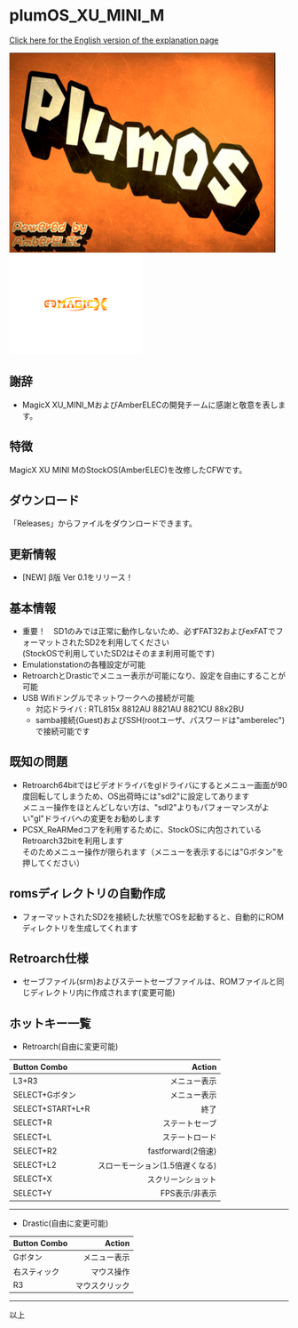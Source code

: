 # plumOS_XU_MINI_M
[Click here for the English version of the explanation page](https://github.com/game-de-it/XU_MINI_M/blob/main/README_EN.md)  

  <img src="https://github.com/game-de-it/XU_MINI_M/blob/main/assets/plumOS_XU_MINI_M.png" width="480">  <img src="https://github.com/game-de-it/XU_MINI_M/blob/main/assets/MagicX_logo.png" width="240">  

## 謝辞
- MagicX XU_MINI_MおよびAmberELECの開発チームに感謝と敬意を表します。

## 特徴
MagicX XU MINI MのStockOS(AmberELEC)を改修したCFWです。 

## ダウンロード
「Releases」からファイルをダウンロードできます。  

## 更新情報
- [NEW] β版 Ver 0.1をリリース！  

## 基本情報
- 重要！　SD1のみでは正常に動作しないため、必ずFAT32およびexFATでフォーマットされたSD2を利用してください  
(StockOSで利用していたSD2はそのまま利用可能です)
- Emulationstationの各種設定が可能
- RetroarchとDrasticでメニュー表示が可能になり、設定を自由にすることが可能
- USB Wifiドングルでネットワークへの接続が可能
  - 対応ドライバ : RTL815x 8812AU 8821AU 8821CU 88x2BU
  - samba接続(Guest)およびSSH(rootユーザ、パスワードは"amberelec")で接続可能です

## 既知の問題
- Retroarch64bitではビデオドライバをglドライバにするとメニュー画面が90度回転してしまうため、OS出荷時には"sdl2"に設定してあります  
メニュー操作をほとんどしない方は、"sdl2"よりもパフォーマンスがよい"gl"ドライバへの変更をお勧めします  
- PCSX_ReARMedコアを利用するために、StockOSに内包されているRetroarch32bitを利用します  
そのためメニュー操作が限られます（メニューを表示するには"Gボタン"を押してください）

## romsディレクトリの自動作成
- フォーマットされたSD2を接続した状態でOSを起動すると、自動的にROMディレクトリを生成してくれます  

## Retroarch仕様
- セーブファイル(srm)およびステートセーブファイルは、ROMファイルと同じディレクトリ内に作成されます(変更可能)

## ホットキー一覧
  - Retroarch(自由に変更可能)
  
| Button Combo | Action | 
|:-----------|------------:|
| L3+R3       |        メニュー表示 |
| SELECT+Gボタン       |        メニュー表示 |
| SELECT+START+L+R       |        終了 |
| SELECT+R     |      ステートセーブ |
| SELECT+L     |      ステートロード |
| SELECT+R2     |      fastforward(2倍速) |
| SELECT+L2     |      スローモーション(1.5倍遅くなる) |
| SELECT+X     |      スクリーンショット |
| SELECT+Y     |      FPS表示/非表示 |

---

  - Drastic(自由に変更可能)

| Button Combo | Action | 
|:-----------|------------:|
| Gボタン       |        メニュー表示 |
| 右スティック       |        マウス操作 |
| R3       |        マウスクリック |

---

以上

